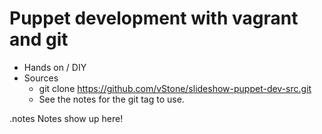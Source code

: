 <!SLIDE>

# Puppet development with vagrant and git

* Hands on / DIY
* Sources
  * git clone https://github.com/vStone/slideshow-puppet-dev-src.git
  * See the notes for the git tag to use.


.notes Notes show up here!
